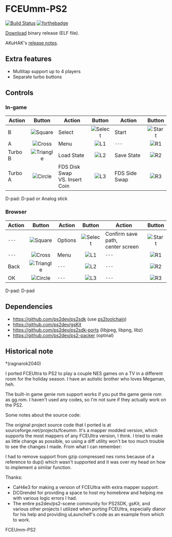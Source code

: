 FCEUmm-PS2
===========
[![Build Status](https://travis-ci.org/AKuHAK/Fceumm-PS2.svg?branch=master)](https://travis-ci.org/AKuHAK/Fceumm-PS2)
[![forthebadge](https://forthebadge.com/images/badges/contains-technical-debt.svg)](https://forthebadge.com)

[Download](https://github.com/infval/Fceumm-PS2/releases) binary release (ELF file).

AKuHAK's [release notes](http://psx-scene.com/forums/f176/fceu-mm-ps2-new-version-118166/).
## Extra features
* Multitap support up to 4 players
* Separate turbo buttons
## Controls
### In-game

Action | Button | Action | Button | Action | Button
------ | :----: | ------ | :----: | ------ | :----:
B | ![Square](https://user-images.githubusercontent.com/38145742/38648065-120deeb8-3df8-11e8-984b-cccab8dd4622.png) | Select | ![Select](https://user-images.githubusercontent.com/38145742/38648134-65d593ca-3df8-11e8-9926-44357e5c44cd.png) | Start | ![Start](https://user-images.githubusercontent.com/38145742/38648145-717997d0-3df8-11e8-99b0-f98a75fc682b.png)
A | ![Cross](https://user-images.githubusercontent.com/38145742/38648019-e30fd27a-3df7-11e8-8e6b-660cdf65b9f6.png) | Menu | ![L1](https://user-images.githubusercontent.com/38145742/38646430-9b548400-3df0-11e8-9158-e6d77afd2115.png) | `---` | ![R1](https://user-images.githubusercontent.com/38145742/38648091-2a2bbe76-3df8-11e8-9894-c53092ee8557.png)
Turbo B | ![Triangle](https://user-images.githubusercontent.com/38145742/38646514-f0d0f2ec-3df0-11e8-9ff6-968a9f43ba9b.png) | Load State | ![L2](https://user-images.githubusercontent.com/38145742/38648101-3684328e-3df8-11e8-83b6-a17a6bb076a9.png) | Save State | ![R2](https://user-images.githubusercontent.com/38145742/38648109-4039008e-3df8-11e8-9171-1b6bacb38091.png)
Turbo A | ![Circle](https://user-images.githubusercontent.com/38145742/38646507-eef3b536-3df0-11e8-8057-c4f8dd361eba.png) | FDS Disk Swap<br/>VS. Insert Coin | ![L3](https://user-images.githubusercontent.com/38145742/38648117-4e97d3d0-3df8-11e8-9278-bc95530fad35.png) | FDS Side Swap | ![R3](https://user-images.githubusercontent.com/38145742/38648122-5b92778e-3df8-11e8-82ea-2eadfcd8764a.png)

D-pad: D-pad or Analog stick
### Browser

Action | Button | Action | Button | Action | Button
------ | :----: | ------ | :----: | ------ | :----:
`---` | ![Square](https://user-images.githubusercontent.com/38145742/38648065-120deeb8-3df8-11e8-984b-cccab8dd4622.png) | Options | ![Select](https://user-images.githubusercontent.com/38145742/38648134-65d593ca-3df8-11e8-9926-44357e5c44cd.png) | Confirm save path,<br/>center screen | ![Start](https://user-images.githubusercontent.com/38145742/38648145-717997d0-3df8-11e8-99b0-f98a75fc682b.png)
`---` | ![Cross](https://user-images.githubusercontent.com/38145742/38648019-e30fd27a-3df7-11e8-8e6b-660cdf65b9f6.png) | Menu | ![L1](https://user-images.githubusercontent.com/38145742/38646430-9b548400-3df0-11e8-9158-e6d77afd2115.png) | `---` | ![R1](https://user-images.githubusercontent.com/38145742/38648091-2a2bbe76-3df8-11e8-9894-c53092ee8557.png)
Back | ![Triangle](https://user-images.githubusercontent.com/38145742/38646514-f0d0f2ec-3df0-11e8-9ff6-968a9f43ba9b.png) | `---` | ![L2](https://user-images.githubusercontent.com/38145742/38648101-3684328e-3df8-11e8-83b6-a17a6bb076a9.png) | `---` | ![R2](https://user-images.githubusercontent.com/38145742/38648109-4039008e-3df8-11e8-9171-1b6bacb38091.png)
OK | ![Circle](https://user-images.githubusercontent.com/38145742/38646507-eef3b536-3df0-11e8-8057-c4f8dd361eba.png) | `---` | ![L3](https://user-images.githubusercontent.com/38145742/38648117-4e97d3d0-3df8-11e8-9278-bc95530fad35.png) | `---` | ![R3](https://user-images.githubusercontent.com/38145742/38648122-5b92778e-3df8-11e8-82ea-2eadfcd8764a.png)

D-pad: D-pad
## Dependencies
* https://github.com/ps2dev/ps2sdk (use [ps2toolchain](https://github.com/ps2dev/ps2toolchain))
* https://github.com/ps2dev/gsKit
* https://github.com/ps2dev/ps2sdk-ports (libjpeg, libpng, libz)
* https://github.com/ps2dev/ps2-packer (optinal)

## Historical note

*(ragnarok2040)

I ported FCEUltra to PS2 to play a couple NES games on a TV in a different room for the holiday season. I have an autistic brother who loves Megaman, heh.

The built-in game genie rom support works if you put the game genie rom as gg.rom. I haven't used any codes, so I'm not sure if they actually work on the PS2.

Some notes about the source code:

The original project source code that I ported is at sourceforge.net/projects/fceumm. It's a mapper modded version, which supports the most mappers of any FCEUltra version, I think. I tried to make as little change as possible, so using a diff utility won't be too much trouble to see the changes I made. From what I can remember:

I had to remove support from gzip compressed nes roms because of a reference to dup() which wasn't supported and it was over my head on how to implement a similar function.

Thanks:
- CaH4e3 for making a version of FCEUltra with extra mapper support.
- DCGrendel for providing a space to host my homebrew and helping me with various logic errors I had.
- The entire ps2dev/ps2-scene community for PS2SDK, gsKit, and various other projects I utilized when porting FCEUltra, especially dlanor for his help and providing uLaunchelf's code as an example from which to work.

FCEUmm-PS2

